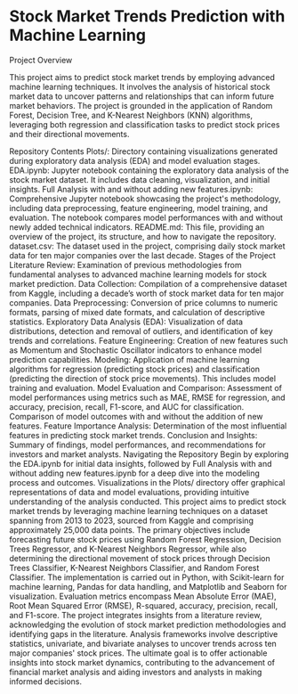 # Stock Market Trends Prediction with Machine Learning

Project Overview

This project aims to predict stock market trends by employing advanced machine learning techniques. It involves the analysis of historical stock market data to uncover patterns and relationships that can inform future market behaviors. The project is grounded in the application of Random Forest, Decision Tree, and K-Nearest Neighbors (KNN) algorithms, leveraging both regression and classification tasks to predict stock prices and their directional movements.

Repository Contents
Plots/: Directory containing visualizations generated during exploratory data analysis (EDA) and model evaluation stages.
EDA.ipynb: Jupyter notebook containing the exploratory data analysis of the stock market dataset. It includes data cleaning, visualization, and initial insights.
Full Analysis with and without adding new features.ipynb: Comprehensive Jupyter notebook showcasing the project's methodology, including data preprocessing, feature engineering, model training, and evaluation. The notebook compares model performances with and without newly added technical indicators.
README.md: This file, providing an overview of the project, its structure, and how to navigate the repository.
dataset.csv: The dataset used in the project, comprising daily stock market data for ten major companies over the last decade.
Stages of the Project
Literature Review: Examination of previous methodologies from fundamental analyses to advanced machine learning models for stock market prediction.
Data Collection: Compilation of a comprehensive dataset from Kaggle, including a decade’s worth of stock market data for ten major companies.
Data Preprocessing: Conversion of price columns to numeric formats, parsing of mixed date formats, and calculation of descriptive statistics.
Exploratory Data Analysis (EDA): Visualization of data distributions, detection and removal of outliers, and identification of key trends and correlations.
Feature Engineering: Creation of new features such as Momentum and Stochastic Oscillator indicators to enhance model prediction capabilities.
Modeling: Application of machine learning algorithms for regression (predicting stock prices) and classification (predicting the direction of stock price movements). This includes model training and evaluation.
Model Evaluation and Comparison: Assessment of model performances using metrics such as MAE, RMSE for regression, and accuracy, precision, recall, F1-score, and AUC for classification. Comparison of model outcomes with and without the addition of new features.
Feature Importance Analysis: Determination of the most influential features in predicting stock market trends.
Conclusion and Insights: Summary of findings, model performances, and recommendations for investors and market analysts.
Navigating the Repository
Begin by exploring the EDA.ipynb for initial data insights, followed by Full Analysis with and without adding new features.ipynb for a deep dive into the modeling process and outcomes. Visualizations in the Plots/ directory offer graphical representations of data and model evaluations, providing intuitive understanding of the analysis conducted.
This project aims to predict stock market trends by leveraging machine learning techniques on a dataset spanning from 2013 to 2023, sourced from Kaggle and comprising approximately 25,000 data points. The primary objectives include forecasting future stock prices using Random Forest Regression, Decision Trees Regressor, and K-Nearest Neighbors Regressor, while also determining the directional movement of stock prices through Decision Trees Classifier, K-Nearest Neighbors Classifier, and Random Forest Classifier. The implementation is carried out in Python, with Scikit-learn for machine learning, Pandas for data handling, and Matplotlib and Seaborn for visualization. Evaluation metrics encompass Mean Absolute Error (MAE), Root Mean Squared Error (RMSE), R-squared, accuracy, precision, recall, and F1-score. The project integrates insights from a literature review, acknowledging the evolution of stock market prediction methodologies and identifying gaps in the literature. Analysis frameworks involve descriptive statistics, univariate, and bivariate analyses to uncover trends across ten major companies' stock prices. The ultimate goal is to offer actionable insights into stock market dynamics, contributing to the advancement of financial market analysis and aiding investors and analysts in making informed decisions.
